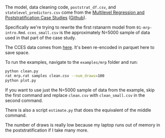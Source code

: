 The model, data cleaning code, `poststrat_df.csv`, and `statelevel_predictors.csv` come from the
[Multilevel Regression and Poststratification Case Studies](https://bookdown.org/jl5522/MRP-case-studies/)
([Github](https://github.com/JuanLopezMartin/MRPCaseStudy)).

Specifically we're trying to rewrite the first rstanarm model from `01-mrp-intro.Rmd`. `cces_small.csv`
is the approximately N=5000 sample of data used in that part of the case study.

The CCES data comes from [here](`https://dataverse.harvard.edu/api/access/datafile/3588803?format=original&gbrecs=true`).
It's been re-encoded in parquet here to save space.

To run the examples, navigate to the `examples/mrp` folder and run:

```bash
python clean.py
rat mrp.rat samples clean.csv --num_draws=100
python plot.py
```

If you want to use just the N=5000 sample of data from the example, skip the first command and
replace `clean.csv` with `clean_small.csv` in the second command.

There is also a script `estimate.py` that does the equivalent of the middle command.

The number of draws is really low because my laptop runs out of memory in the poststratification
if I take many more.